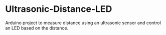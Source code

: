 # Ultrasonic-Distance-LED
Arduino project to measure distance using an ultrasonic sensor and control an LED based on the distance.
